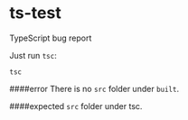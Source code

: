# ts-test
TypeScript bug report

Just run `tsc`:
```
tsc
```
####error
There is no `src` folder under `built`.

####expected
`src` folder under tsc.
